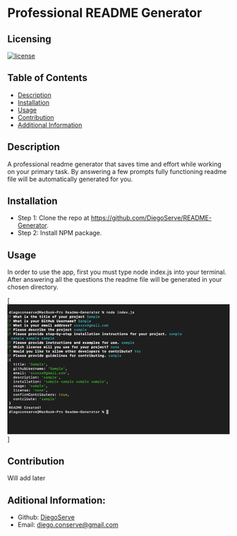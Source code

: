 # Professional README Generator
  
## Licensing
[![license](https://img.shields.io/badge/license-mit-blue)](https://shields.io)

## Table of Contents
- [Description](#description)
- [Installation](#installation)
- [Usage](#usage)
- [Contribution](#contribution)
- [Additional Information](#additional-information)

## Description
A professional readme generator that saves time and effort while working on your primary task.  By answering a few prompts fully functioning readme file will be automatically generated for you.

## Installation
- Step 1:  Clone the repo at https://github.com/DiegoServe/README-Generator. 
- Step 2:  Install NPM package.

## Usage
In order to use the app, first you must type node index.js into your terminal.  After answering all the questions the readme file will be generated in your chosen directory.

[![readme questions screenshot](/images/Screen%20Shot%202022-09-30%20at%209.17.02%20PM.png)]

## Contribution
Will add later

## Aditional Information:
- Github: [DiegoServe](https://github.com/DiegoServe)
- Email: diego.conserve@gmail.com 